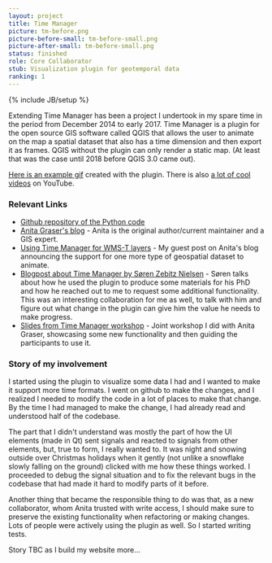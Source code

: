 ```yaml
---
layout: project
title: Time Manager
picture: tm-before.png
picture-before-small: tm-before-small.png
picture-after-small: tm-before-small.png
status: finished
role: Core Collaborator
stub: Visualization plugin for geotemporal data 
ranking: 1
---
```

{% include JB/setup %}
<p> Extending Time Manager has been a project I undertook in my spare time in the period from December 2014 to early 2017. Time Manager is a plugin for the open source GIS software called QGIS that allows the user to animate on the map a spatial dataset that also has a time dimension and then export it as frames. QGIS without the plugin can only render a static map. (At least that was the case until 2018 before QGIS 3.0 came out).</p>
<p> <a href="../../assets/img/project/tm_whoosh.gif">Here is an example gif</a> created with the plugin. There is also <a href="https://www.youtube.com/results?search_query=qgis+time+manager">a lot of cool videos</a> on YouTube.
<h3>Relevant Links</h3>
<ul>
<li><a href="https://github.com/anitagraser/TimeManager">Github repository of the Python code</a></li>
<li><a href="http://www.anitagraser.com">Anita Graser's blog</a> - Anita is the original author/current maintainer and a GIS expert.</li>
<li><a href="https://anitagraser.com/2015/08/10/using-timemanager-for-wms-t-layers/
">Using Time Manager for WMS-T layers</a> - My guest post on Anita's blog announcing the support for one more type of geospatial dataset to animate.</li>
<li><a href="https://qgis2015.wordpress.com/2015/03/11/qgis-timemanager-and-how-the-qgis-community-helped-me/">Blogpost about Time Manager by Søren Zebitz Nielsen</a> - Søren talks about how he used the plugin to produce some materials for his PhD and how he reached out to me to request some additional functionality. This was an interesting collaboration for me as well, to talk with him and figure out what change in the plugin can give him the value he needs to make progress.</li>  
<li><a href="https://www.slideshare.net/anitagraser/time-manager-workshop-at-qgis2015-conference-in-nodebo">Slides from Time Manager workshop</a> - Joint workshop I did with Anita Graser, showcasing some new functionality and then guiding the participants to use it.</li>
</ul>

<h3>Story of my involvement</h3>

<p>I started using the plugin to visualize some data I had and I wanted to make it support more time formats. I went on github to make the changes, and I realized I needed to modify the code in a lot of places to make that change. By the time I had managed to make the change, I had already read and understood half of the codebase.</p><p> The part that I didn't understand was mostly the part of how the UI elements (made in Qt) sent signals and reacted to signals from other elements, but, true to form, I really wanted to. It was night and snowing outside over Christmas holidays when it gently (not unlike a snowflake slowly falling on the ground) clicked with me how these things worked. I proceeded to debug the signal situation and to fix the relevant bugs in the codebase that had made it hard to modify parts of it before. </p>
<p>Another thing that became the responsible thing to do was that, as a new collaborator, whom Anita trusted with write access, I should make sure to preserve the existing functionality when refactoring or making changes. Lots of people were actively using the plugin as well. So I started writing tests.</p>
<p>Story TBC as I build my website more...</p>
